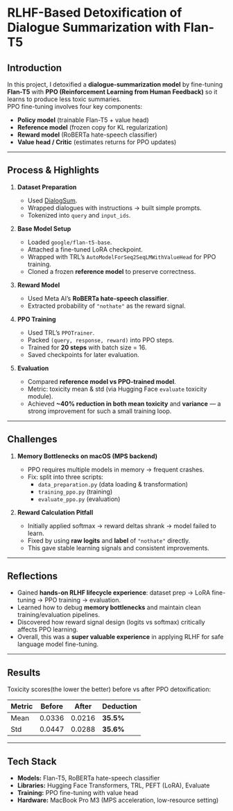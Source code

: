 # RLHF-Based Detoxification of Dialogue Summarization with Flan-T5

## Introduction  
In this project, I detoxified a **dialogue-summarization model** by fine-tuning **Flan-T5** with **PPO (Reinforcement Learning from Human Feedback)** so it learns to produce less toxic summaries.  
PPO fine-tuning involves four key components:  
- **Policy model** (trainable Flan-T5 + value head)  
- **Reference model** (frozen copy for KL regularization)  
- **Reward model** (RoBERTa hate-speech classifier)  
- **Value head / Critic** (estimates returns for PPO updates)  

---

## Process & Highlights  

1. **Dataset Preparation**  
   - Used [DialogSum](https://huggingface.co/datasets/knkarthick/dialogsum).  
   - Wrapped dialogues with instructions → built simple prompts.  
   - Tokenized into `query` and `input_ids`.  

2. **Base Model Setup**  
   - Loaded `google/flan-t5-base`.  
   - Attached a fine-tuned LoRA checkpoint.  
   - Wrapped with TRL’s `AutoModelForSeq2SeqLMWithValueHead` for PPO training.  
   - Cloned a frozen **reference model** to preserve correctness.  

3. **Reward Model**  
   - Used Meta AI’s **RoBERTa hate-speech classifier**.  
   - Extracted probability of `"nothate"` as the reward signal.  

4. **PPO Training**  
   - Used TRL’s `PPOTrainer`.  
   - Packed `(query, response, reward)` into PPO steps.  
   - Trained for **20 steps** with batch size = 16.  
   - Saved checkpoints for later evaluation.  

5. **Evaluation**  
   - Compared **reference model vs PPO-trained model**.  
   - Metric: toxicity mean & std (via Hugging Face `evaluate` toxicity module).  
   - Achieved **~40% reduction in both mean toxicity** and **variance** — a strong improvement for such a small training loop.  

---

## Challenges  

1. **Memory Bottlenecks on macOS (MPS backend)**  
   - PPO requires multiple models in memory → frequent crashes.  
   - Fix: split into three scripts:  
     - `data_preparation.py` (data loading & transformation)
     - `training_ppo.py` (training)  
     - `evaluate_ppo.py` (evaluation)  

2. **Reward Calculation Pitfall**  
   - Initially applied softmax → reward deltas shrank → model failed to learn.  
   - Fixed by using **raw logits** and **label** of `"nothate"` directly.  
   - This gave stable learning signals and consistent improvements.  

---

## Reflections  

- Gained **hands-on RLHF lifecycle experience**: dataset prep → LoRA fine-tuning → PPO training → evaluation.  
- Learned how to debug **memory bottlenecks** and maintain clean training/evaluation pipelines.  
- Discovered how reward signal design (logits vs softmax) critically affects PPO learning.  
- Overall, this was a **super valuable experience** in applying RLHF for safe language model fine-tuning.  

---

## Results  

Toxicity scores(the lower the better) before vs after PPO detoxification:  

| Metric      | Before | After  | Deduction |
|-------------|--------|--------|-------------|
| Mean        | 0.0336 | 0.0216 | **35.5%**  |
| Std         | 0.0447 | 0.0288 | **35.6%**  |

---

## Tech Stack  

- **Models:** Flan-T5, RoBERTa hate-speech classifier  
- **Libraries:** Hugging Face Transformers, TRL, PEFT (LoRA), Evaluate  
- **Training:** PPO fine-tuning with value head  
- **Hardware:** MacBook Pro M3 (MPS acceleration, low-resource setting)  

